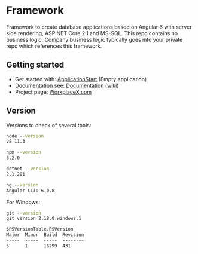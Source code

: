 # Framework

Framework to create database applications based on Angular 6 with server side rendering, ASP.NET Core 2.1 and MS-SQL. This repo contains no business logic. Company business logic typically goes into your private repo which references this framework.

## Getting started

* Get started with: [ApplicationStart](https://github.com/WorkplaceX/ApplicationStart) (Empty application)
* Documentation see: [Documentation](https://github.com/WorkplaceX/Framework/wiki) (wiki)
* Project page: [WorkplaceX.com](http://workplacex.com)

## Version

Versions to check of several tools:
```cmd
node --version
v8.11.3

npm --version
6.2.0

dotnet --version
2.1.201

ng --version
Angular CLI: 6.0.8
```

For Windows:
```cmd
git --version
git version 2.18.0.windows.1

$PSVersionTable.PSVersion
Major  Minor  Build  Revision
-----  -----  -----  --------
5      1      16299  431
```

